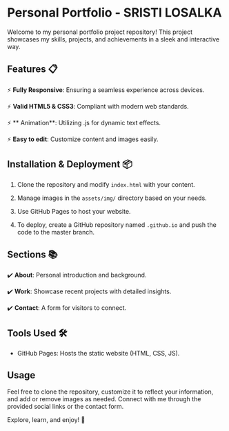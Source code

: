 # Personal Portfolio - SRISTI LOSALKA

Welcome to my personal portfolio project repository! This project showcases my skills, projects, and achievements in a sleek and interactive way.

## Features 📋

⚡️ **Fully Responsive**: Ensuring a seamless experience across devices.

⚡️ **Valid HTML5 & CSS3**: Compliant with modern web standards.

⚡️ ** Animation**: Utilizing .js for dynamic text effects.

⚡️ **Easy to edit**: Customize content and images easily.

## Installation & Deployment 📦

1. Clone the repository and modify `index.html` with your content.

2. Manage images in the `assets/img/` directory based on your needs.

3. Use GitHub Pages to host your website.

4. To deploy, create a GitHub repository named `.github.io` and push the code to the master branch.

## Sections 📚

✔️ **About**: Personal introduction and background.

✔️ **Work**: Showcase recent projects with detailed insights.

✔️ **Contact**: A form for visitors to connect.

## Tools Used 🛠️

- GitHub Pages: Hosts the static website (HTML, CSS, JS).

## Usage

Feel free to clone the repository, customize it to reflect your information, and add or remove images as needed. Connect with me through the provided social links or the contact form.

Explore, learn, and enjoy! 🚀

